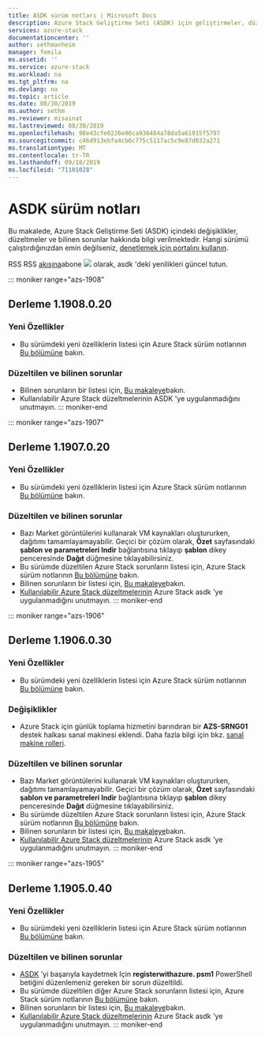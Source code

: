 ```yaml
---
title: ASDK sürüm notları | Microsoft Docs
description: Azure Stack Geliştirme Seti (ASDK) için geliştirmeler, düzeltmeler ve bilinen sorunlar.
services: azure-stack
documentationcenter: ''
author: sethmanheim
manager: femila
ms.assetid: ''
ms.service: azure-stack
ms.workload: na
ms.tgt_pltfrm: na
ms.devlang: na
ms.topic: article
ms.date: 08/30/2019
ms.author: sethm
ms.reviewer: misainat
ms.lastreviewed: 08/30/2019
ms.openlocfilehash: 98e43cfe0226e06ca936484a78da5a61915f5797
ms.sourcegitcommit: c46d913ebfa4cb6c775c5117ac5c9e87d032a271
ms.translationtype: MT
ms.contentlocale: tr-TR
ms.lasthandoff: 09/18/2019
ms.locfileid: "71101028"
---
```

# <a name="asdk-release-notes"></a>ASDK sürüm notları

Bu makalede, Azure Stack Geliştirme Seti (ASDK) içindeki değişiklikler, düzeltmeler ve bilinen sorunlar hakkında bilgi verilmektedir. Hangi sürümü çalıştırdığınızdan emin değilseniz, [denetlemek için portalını kullanın](../operator/azure-stack-updates.md).

RSS RSS [akışına](https://docs.microsoft.com/api/search/rss?search=Azure+Stack+Development+Kit+release+notes&locale=en-us#)abone [ ![](./media/asdk-release-notes/feed-icon-14x14.png)](https://docs.microsoft.com/api/search/rss?search=Azure+Stack+Development+Kit+release+notes&locale=en-us#) olarak, asdk 'deki yenilikleri güncel tutun.

::: moniker range="azs-1908"
## <a name="build-11908020"></a>Derleme 1.1908.0.20

### <a name="new-features"></a>Yeni Özellikler

- Bu sürümdeki yeni özelliklerin listesi için Azure Stack sürüm notlarının [Bu bölümüne](/azure-stack/operator/release-notes?view=azs-1908#whats-new-1908) bakın.

<!-- ### Changes -->

### <a name="fixed-and-known-issues"></a>Düzeltilen ve bilinen sorunlar

<!-- - For a list of Azure Stack issues fixed in this release, see [this section](/azure-stack/operator/release-notes?view=azs-1908#fixes-1908) of the Azure Stack release notes. -->
- Bilinen sorunların bir listesi için, [Bu makaleye](/azure-stack/operator/known-issues?view=azs-1908)bakın.
- Kullanılabilir Azure Stack düzeltmelerinin ASDK 'ye uygulanmadığını unutmayın.
::: moniker-end

::: moniker range="azs-1907"
## <a name="build-11907020"></a>Derleme 1.1907.0.20

### <a name="new-features"></a>Yeni Özellikler

- Bu sürümdeki yeni özelliklerin listesi için Azure Stack sürüm notlarının [Bu bölümüne](/azure-stack/operator/release-notes?view=azs-1907#whats-in-this-update-1907) bakın.

<!-- ### Changes -->

### <a name="fixed-and-known-issues"></a>Düzeltilen ve bilinen sorunlar

- Bazı Market görüntülerini kullanarak VM kaynakları oluştururken, dağıtımı tamamlayamayabilir. Geçici bir çözüm olarak, **Özet** sayfasındaki **şablon ve parametreleri Indir** bağlantısına tıklayıp **şablon** dikey penceresinde **Dağıt** düğmesine tıklayabilirsiniz.
- Bu sürümde düzeltilen Azure Stack sorunların listesi için, Azure Stack sürüm notlarının [Bu bölümüne](/azure-stack/operator/release-notes?view=azs-1907#fixes-1907) bakın.
- Bilinen sorunların bir listesi için, [Bu makaleye](/azure-stack/operator/known-issues?view=azs-1907)bakın.
- [Kullanılabilir Azure Stack düzeltmelerinin](/azure-stack/operator/release-notes?view=azs-1907#hotfixes-1907) Azure Stack asdk 'ye uygulanmadığını unutmayın.
::: moniker-end

::: moniker range="azs-1906"
## <a name="build-11906030"></a>Derleme 1.1906.0.30

### <a name="new-features"></a>Yeni Özellikler

- Bu sürümdeki yeni özelliklerin listesi için Azure Stack sürüm notlarının [Bu bölümüne](/azure-stack/operator/release-notes?view=azs-1906#whats-in-this-update-1906) bakın.

### <a name="changes"></a>Değişiklikler

- Azure Stack için günlük toplama hizmetini barındıran bir **AZS-SRNG01** destek halkası sanal makinesi eklendi. Daha fazla bilgi için bkz. [sanal makine rolleri](asdk-architecture.md).

### <a name="fixed-and-known-issues"></a>Düzeltilen ve bilinen sorunlar

- Bazı Market görüntülerini kullanarak VM kaynakları oluştururken, dağıtımı tamamlayamayabilir. Geçici bir çözüm olarak, **Özet** sayfasındaki **şablon ve parametreleri Indir** bağlantısına tıklayıp **şablon** dikey penceresinde **Dağıt** düğmesine tıklayabilirsiniz.
- Bu sürümde düzeltilen Azure Stack sorunların listesi için, Azure Stack sürüm notlarının [Bu bölümüne](/azure-stack/operator/release-notes?view=azs-1906#fixes-1906) bakın.
- Bilinen sorunların bir listesi için, [Bu makaleye](/azure-stack/operator/known-issues?view=azs-1906)bakın.
- [Kullanılabilir Azure Stack düzeltmelerinin](/azure-stack/operator/release-notes?view=azs-1906#hotfixes-1906) Azure Stack asdk 'ye uygulanmadığını unutmayın.
::: moniker-end

::: moniker range="azs-1905"
## <a name="build-11905040"></a>Derleme 1.1905.0.40

<!-- ### Changes -->

### <a name="new-features"></a>Yeni Özellikler

- Bu sürümdeki yeni özelliklerin listesi için Azure Stack sürüm notlarının [Bu bölümüne](/azure-stack/operator/release-notes?view=azs-1905#whats-in-this-update-1905) bakın.

### <a name="fixed-and-known-issues"></a>Düzeltilen ve bilinen sorunlar

- [ASDK](asdk-register.md) 'yi başarıyla kaydetmek Için **registerwithazure. psm1** PowerShell betiğini düzenlemeniz gereken bir sorun düzeltildi.
- Bu sürümde düzeltilen diğer Azure Stack sorunların listesi için, Azure Stack sürüm notlarının [Bu bölümüne](/azure-stack/operator/release-notes?view=azs-1905#fixes-1905) bakın.
- Bilinen sorunların bir listesi için, [Bu makaleye](/azure-stack/operator/known-issues?view=azs-1905)bakın.
- [Kullanılabilir Azure Stack düzeltmelerinin](/azure-stack/operator/release-notes?view=azs-1905#hotfixes-1905) Azure Stack asdk 'ye uygulanmadığını unutmayın.
::: moniker-end
